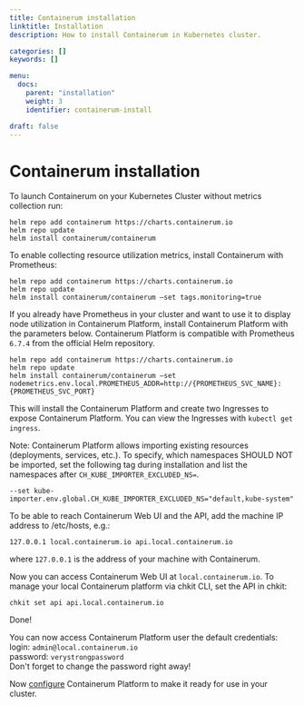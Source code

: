 ```yaml
---
title: Containerum installation
linktitle: Installation
description: How to install Containerum in Kubernetes cluster.

categories: []
keywords: []

menu:
  docs:
    parent: "installation"
    weight: 3
    identifier: containerum-install

draft: false
---
```



# Containerum installation

To launch Containerum on your Kubernetes Cluster without metrics collection run:

```
helm repo add containerum https://charts.containerum.io
helm repo update
helm install containerum/containerum
```

To enable collecting resource utilization metrics, install Containerum with Prometheus:

```
helm repo add containerum https://charts.containerum.io
helm repo update
helm install containerum/containerum —set tags.monitoring=true
```

If you already have Prometheus in your cluster and want to use it to display node utilization in Containerum Platform, install Containerum Platform with the parameters below. Containerum Platform is compatible with Prometheus `6.7.4` from the official Helm repository.

```
helm repo add containerum https://charts.containerum.io
helm repo update
helm install containerum/containerum —set nodemetrics.env.local.PROMETHEUS_ADDR=http://{PROMETHEUS_SVC_NAME}:{PROMETHEUS_SVC_PORT}
```

 This will install the Containerum Platform and create two Ingresses to expose Containerum Platform. You can view the Ingresses with `kubectl get ingress`.

 Note: Containerum Platform allows importing existing resources (deployments, services, etc.). To specify, which namespaces SHOULD NOT be imported, set the following tag during installation and list the namespaces after `CH_KUBE_IMPORTER_EXCLUDED_NS=`.
 ```
--set kube-importer.env.global.CH_KUBE_IMPORTER_EXCLUDED_NS="default,kube-system"
```

 To be able to reach Containerum Web UI and the API, add the machine IP address to /etc/hosts, e.g.:

 ```
 127.0.0.1 local.containerum.io api.local.containerum.io
 ```
 where ```127.0.0.1``` is the address of your machine with Containerum.

 Now you can access Containerum Web UI at ```local.containerum.io```. To manage your local Containerum platform via chkit CLI, set the API in chkit:
 ```
 chkit set api api.local.containerum.io
 ```

 Done!

You can now access Containerum Platform user the default credentials:  
login: ```admin@local.containerum.io```  
password: ```verystrongpassword```   
Don't forget to change the password right away!

Now [configure](/configuration/) Containerum Platform to make it ready for use in your cluster.
